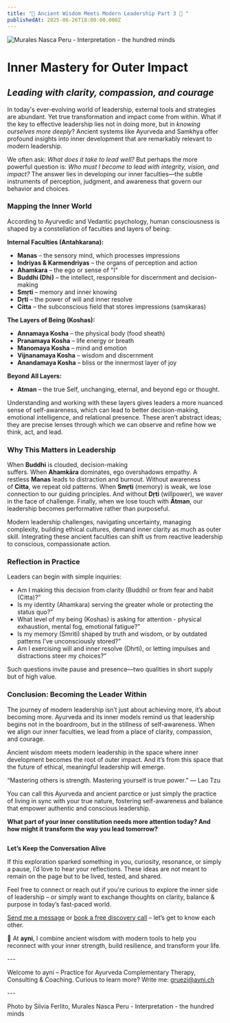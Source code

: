 ```yaml
---
title: "🚀 Ancient Wisdom Meets Modern Leadership Part 3 🚀 "
publishedAt: 2025-06-26T18:00:00.000Z
---
```

![Murales Nasca Peru - Interpretation - the hundred minds](/images/6_3_post-inner-mastery.webp "Murales Nasca Peru - Interpretation - the hundred minds")

# Inner Mastery for Outer Impact

## *Leading with clarity, compassion, and courage*

In today's ever-evolving world of leadership, external tools and strategies are abundant. Yet true transformation and impact come from within. What if the key to effective leadership lies not in doing more, but in *knowing ourselves more deeply*? Ancient systems like Ayurveda and Samkhya offer profound insights into inner development that are remarkably relevant to modern leadership.

We often ask: *What does it take to lead well?* But perhaps the more powerful question is: *Who must I become to lead with integrity, vision, and impact?* The answer lies in developing our inner faculties—the subtle instruments of perception, judgment, and awareness that govern our behavior and choices.

### Mapping the Inner World

According to Ayurvedic and Vedantic psychology, human consciousness is shaped by a constellation of faculties and layers of being:

**Internal Faculties (Antahkarana):**

* **Manas** – the sensory mind, which processes impressions
* **Indriyas & Karmendriyas** – the organs of perception and action
* **Ahamkara** – the ego or sense of "I"
* **Buddhi (Dhi)** – the intellect, responsible for discernment and decision-making
* **Smṛti** – memory and inner knowing
* **Dṛti** – the power of will and inner resolve
* **Citta** – the subconscious field that stores impressions (samskaras)

**The Layers of Being (Koshas):**

* **Annamaya Kosha** – the physical body (food sheath)
* **Pranamaya Kosha** – life energy or breath
* **Manomaya Kosha** – mind and emotion
* **Vijnanamaya Kosha** – wisdom and discernment
* **Anandamaya Kosha** – bliss or the innermost layer of joy

**Beyond All Layers:**

* **Atman** – the true Self, unchanging, eternal, and beyond ego or thought.

Understanding and working with these layers gives leaders a more nuanced sense of self-awareness, which can lead to better decision-making, emotional intelligence, and relational presence. These aren’t abstract ideas; they are precise lenses through which we can observe and refine how we think, act, and lead.

### Why This Matters in Leadership

When **Buddhi** is clouded, decision-making suffers. When **Ahamkāra** dominates, ego overshadows empathy. A restless **Manas** leads to distraction and burnout. Without awareness of **Citta**, we repeat old patterns. When **Smṛti** (memory) is weak, we lose connection to our guiding principles. And without **Dṛti** (willpower), we waver in the face of challenge. Finally, when we lose touch with **Ātman**, our leadership becomes performative rather than purposeful.

Modern leadership challenges, navigating uncertainty, managing complexity, building ethical cultures, demand inner clarity as much as outer skill. Integrating these ancient faculties can shift us from reactive leadership to conscious, compassionate action.

### Reflection in Practice

Leaders can begin with simple inquiries:

* Am I making this decision from clarity (Buddhi) or from fear and habit (Citta)?”
* Is my identity (Ahamkara) serving the greater whole or protecting the status quo?”
* What level of my being (Koshas) is asking for attention - physical exhaustion, mental fog, emotional fatigue?”
* Is my memory (Smriti) shaped by truth and wisdom, or by outdated patterns I’ve unconsciously stored?”
* Am I exercising will and inner resolve (Dhrti), or letting impulses and distractions steer my choices?”

Such questions invite pause and presence—two qualities in short supply but of high value.

### Conclusion: Becoming the Leader Within

The journey of modern leadership isn’t just about achieving more, it’s about becoming more. Ayurveda and its inner models remind us that leadership begins not in the boardroom, but in the stillness of self-awareness. When we align our inner faculties, we lead from a place of clarity, compassion, and courage.

Ancient wisdom meets modern leadership in the space where inner development becomes the root of outer impact. And it’s from this space that the future of ethical, meaningful leadership will emerge.

“Mastering others is strength. Mastering yourself is true power.” — Lao Tzu

You can call this Ayurveda and ancient parctice or just simply the practice of living in sync with your true nature, fostering self-awareness and balance that empower authentic and conscious leadership.

**What part of your inner constitution needs more attention today? And how might it transform the way you lead tomorrow?**

![]()

**Let’s Keep the Conversation Alive**

If this exploration sparked something in you, curiosity, resonance, or simply a pause, I’d love to hear your reflections. These ideas are not meant to remain on the page but to be lived, tested, and shared.

Feel free to connect or reach out if you're curious to explore the inner side of leadership – or simply want to exchange thoughts on clarity, balance & purpose in today’s fast-paced world.

[Send me a message](https://www.ayni.ch/kontakt) or [book a free discovery call](https://app.healthadvisor.ch/bookings/ea78fca9028a430ea120ea2c10420468) – let’s get to know each other.

🌿 At **ayni**, I combine ancient wisdom with modern tools to help you reconnect with your inner strength, build resilience, and transform your life.

\---

Welcome to ayni – Practice for Ayurveda Complementary Therapy, Consulting & Coaching. Curious to learn more? Write me: [gruezi@ayni.ch](mailto:gruezi@ayni.ch)

\---[](https://www.ayni.ch/images/2_portrait_gewuerze-und-kraeuter_suppe.pdf)

Photo by Silvia Ferlito, Murales Nasca Peru - Interpretation - the hundred minds
